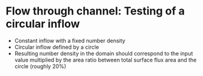 # Flow through channel: Testing of a circular inflow
* Constant inflow with a fixed number density
* Circular inflow defined by a circle
* Resulting number density in the domain should correspond to the input value multiplied by the area ratio between total surface flux area and the circle (roughly 20%)